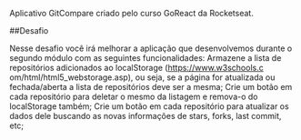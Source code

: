 Aplicativo GitCompare criado pelo curso GoReact da Rocketseat.

##Desafio

Nesse desafio você irá melhorar a aplicação que desenvolvemos durante o segundo módulo
com as seguintes funcionalidades:
Armazene a lista de repositórios adicionados ao localStorage (https://www.w3schools.c
om/html/html5_webstorage.asp), ou seja, se a página for atualizada ou fechada/aberta a
lista de repositórios deve ser a mesma;
Crie um botão em cada repositório para deletar o mesmo da listagem e remova-o do
localStorage também;
Crie um botão em cada repositório para atualizar os dados dele buscando as novas
informações de stars, forks, last commit, etc;
